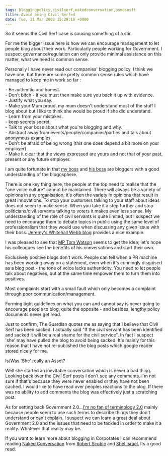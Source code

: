 ```yaml
---
tags: bloggingpolicy,civilserf,nakedconversation,osmososft
title: Avoid being Civil Serfed
date: Tue, 11 Mar 2008 15:29:16 +0000
---
```

  

So it seems the Civil Serf case is causing something of a stir.

  
For me the bigger issue here is how we can encourage management to let people blog about their work. Particularly people working for Government. I suspect governance/regulation can only provide minimal assistance on this matter, what we need is common sense.  
  
Personally I have never read our companies' blogging policy, I think we have one, but there are some pretty common sense rules which have managed to keep me in work so far :  
  
\- Be authentic and honest.  
\- Don't bitch - If you must then make sure you back it up with evidence.  
\- Justify what you say.  
\- Make your Mum proud, my mum doesn't understand most of the stuff I blog about but I like to think she would be proud if she did understand.  
\- Learn from your mistakes.  
\- keep secrets secret.  
\- Talk to your boss about what you're blogging and why.  
\- Abstract away from events/people/companies/parties and talk about anonymous examples.  
\- Don't be afraid of being wrong (this one does depend a bit more on your employer)  
\- Make it clear that the views expressed are yours and not that of your past, present or any future employer.  
  
I am quite fortunate in that [my boss](http://jermolene.wordpress.com/ "Jeremy Ruston") and [his boss](http://confusedofcalcutta.com/) are bloggers with a good understanding of the blogosphere.  
  
There is one key thing here, the people at the top need to realise that the "one voice culture" cannot be maintained. There will always be a variety of opinions in any organisation; it's often the variety in opinions that result in great innovations. To stop your customers talking to your staff about ideas does not seem to make sense. When you take it a step further and stop politicians/civil servants talking to voters it makes even less sense. My understanding of the role of civil servants is quite limited, but I suspect we need to encourage them to debate topics in public using the same level of professionalism that they would use when discussing any given issue with their boss. [Jeremy's Whitehall Webb blog](http://whitehallwebby.wordpress.com/disclaimer/) provides a nice example.  
  
I was pleased to see that [MP Tom Watson](http://www.tom-watson.co.uk/) seems to get the idea; let's hope his colleagues see the benefits of his conversations and start their own.  
  
Exclusively positive blogs don't work. People can tell when a PR machine has been working away on a statement, even when it's cunningly disguised as a blog post - the tone of voice lacks authenticity. You need to let people talk about negatives, but at the same time empower them to turn them into positives.  
  
Most complaints start with a small fault which only becomes a complaint through poor communication/management.  
  
Forming tight guidelines on what you can and cannot say is never going to encourage people to blog, quite the opposite - and besides, lengthy policy documents never get read.  
  
Just to confirm, The Guardian quotes me as saying that I believe that Civil Serf has been sacked. I actually said "If the civil servant has been identified and sacked it will be a real shame for the civil service". In fact I suspect 'she' may have pulled the blog to avoid being sacked. It's mainly for this reason that I have not re-published the blog posts which google reader stored nicely for me.  

Is/Was 'She' really an Asset?

  
Well she started an inevitable conversation which is never a bad thing. Looking back over the Civil Serf posts I don't see any comments. I'm not sure if that's because they were never enabled or they have not been cached. I would like to have read over peoples reactions to the blog. If there was no ability to add comments the blog was effectively just a scratching post.  
  
As for setting back Government 2.0...[I'm no fan of terminology 2.0](http://simonmcmanus.com/2007/12/12/bullshit-20/) [](http://simonmcmanus.com/2007/12/12/bullshit-20/)mainly because people seem to use such terms to describe things they don't understand or can't explain. I suspect we can learn a great deal about Government 2.0 and the issues that need to be tackled in order to make it a reality. Whatever that reality may be.  
  
If you want to learn more about blogging in Corporates I can recommend reading [Naked Conversation](http://www.amazon.com/Naked-Conversations-Changing-Businesses-Customers/dp/047174719X) from [Robert Scoble](http://scobleizer.com/) and [Shel Israel.](http://en.wikipedia.org/wiki/Shel_Israel) Its a good read.
